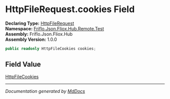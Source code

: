 ﻿<!--  
  <auto-generated>   
    The contents of this file were generated by a tool.  
    Changes to this file may be list if the file is regenerated  
  </auto-generated>   
-->

# HttpFileRequest.cookies Field

**Declaring Type:** [HttpFileRequest](../index.md)  
**Namespace:** [Friflo.Json.Fliox.Hub.Remote.Test](../../index.md)  
**Assembly:** Friflo.Json.Fliox.Hub  
**Assembly Version:** 1.0.0

```csharp
public readonly HttpFileCookies cookies;
```

## Field Value

[HttpFileCookies](../../HttpFileCookies/index.md)

___

*Documentation generated by [MdDocs](https://github.com/ap0llo/mddocs)*
